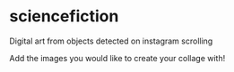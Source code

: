 # sciencefiction
Digital art from objects detected on instagram scrolling

Add the images you would like to create your collage with!
